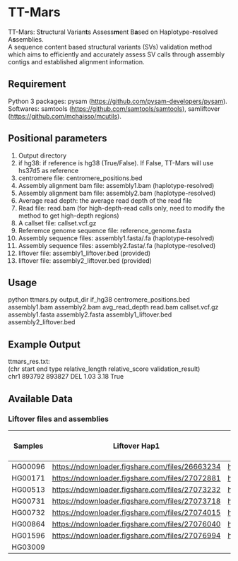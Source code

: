 # TT-Mars

TT-Mars: S**t**ructural Varian**t**s Assess**m**ent B**a**sed on Haplotype-**r**esolved A**s**semblies.  
A sequence content based structural variants (SVs) validation method which aims to efficiently and accurately assess SV calls through assembly contigs and established alignment information.  

## Requirement

Python 3 packages: pysam (https://github.com/pysam-developers/pysam).  
Softwares: samtools (https://github.com/samtools/samtools), samliftover (https://github.com/mchaisso/mcutils).

## Positional parameters

1. Output directory  
2. if hg38: if reference is hg38 (True/False). If False, TT-Mars will use hs37d5 as reference  
3. centromere file: centromere_positions.bed  
4. Assembly alignment bam file: assembly1.bam (haplotype-resolved)  
5. Assembly alignment bam file: assembly2.bam (haplotype-resolved)  
6. Average read depth: the average read depth of the read file  
7. Read file: read.bam (for high-depth-read calls only, need to modify the method to get high-depth regions)  
8. A callset file: callset.vcf.gz  
9. Referemce genome sequence file: reference_genome.fasta  
10. Assembly sequence files: assembly1.fasta/.fa (haplotype-resolved)  
11. Assembly sequence files: assembly2.fasta/.fa (haplotype-resolved)  
12. liftover file: assembly1_liftover.bed (provided)  
13. liftover file: assembly2_liftover.bed (provided)

## Usage

python ttmars.py output_dir if_hg38 centromere_positions.bed assembly1.bam assembly2.bam avg_read_depth read.bam callset.vcf.gz assembly1.fasta assembly2.fasta assembly1_liftover.bed assembly2_liftover.bed

## Example Output

ttmars_res.txt:  
(chr start end type relative_length relative_score validation_result)  
chr1	893792	893827	DEL	1.03	3.18	True

## Available Data

### Liftover files and assemblies  
| Samples      | Liftover Hap1 | Liftover Hap2     | Assembly Liftover Hap1 | Assembly Liftover Hap2     |
| :----:      |    :----:   |        :----: |    :----:   |        :----: |
| HG00096 | https://ndownloader.figshare.com/files/26663234 | https://ndownloader.figshare.com/files/26663231 |   |      |
| HG00171 | https://ndownloader.figshare.com/files/27072881 | https://ndownloader.figshare.com/files/27072878 |   |      |
| HG00513 | https://ndownloader.figshare.com/files/27073232 | https://ndownloader.figshare.com/files/27073241 |   |      |
| HG00731 | https://ndownloader.figshare.com/files/27073718 | https://ndownloader.figshare.com/files/27073721 |   |      |
| HG00732 | https://ndownloader.figshare.com/files/27074015 | https://ndownloader.figshare.com/files/27074018 |   |      |
| HG00864 | https://ndownloader.figshare.com/files/27076040 | https://ndownloader.figshare.com/files/27076085 |   |      |
| HG01596 | https://ndownloader.figshare.com/files/27076994 | https://ndownloader.figshare.com/files/27077000 |   |      |
| HG03009 |  |  |   |      |
